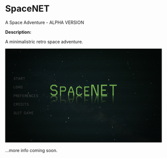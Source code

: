 # SpaceNET
A Space Adventure - ALPHA VERSION

__Description:__

A minimalistric retro space adventure.

![screenshot](SpaceNET.png "SpaceNET")


...more info coming soon.
